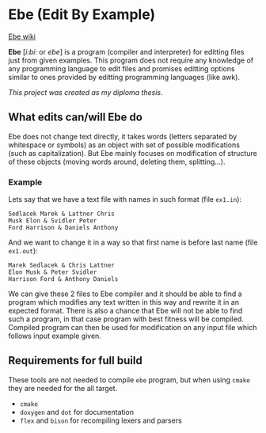 # Ebe (Edit By Example)

[Ebe wiki](https://github.com/mark-sed/ebe/wiki)

**Ebe** [_i:bi:_ or _ebe_] is a program (compiler and interpreter) for editting files just from given examples.
This program does not require any knowledge of any programming language to edit files and promises editting options similar to ones provided by editting programming languages (like awk).

_This project was created as my diploma thesis._

## What edits can/will Ebe do

Ebe does not change text directly, it takes words (letters separated by whitespace or symbols) as an object with set of possible modifications (such as capitalization). But Ebe mainly focuses on modification of structure of these objects (moving words around, deleting them, splitting...).

### Example

Lets say that we have a text file with names in such format (file `ex1.in`):
```
Sedlacek Marek & Lattner Chris
Musk Elon & Svidler Peter
Ford Harrison & Daniels Anthony
```

And we want to change it in a way so that first name is before last name (file `ex1.out`):
```
Marek Sedlacek & Chris Lattner
Elon Musk & Peter Svidler
Harrison Ford & Anthony Daniels
```

We can give these 2 files to Ebe compiler and it should be able to find a program which modifies any text written in this way and rewrite it in an expected format. There is also a chance that Ebe will not be able to find such a program, in that case program with best fitness will be compiled. Compiled program can then be used for modification on any input file which follows input example given.

## Requirements for full build
These tools are not needed to compile `ebe` program, but when using `cmake` they are needed for the all target.
* `cmake`
* `doxygen` and `dot` for documentation
* `flex` and `bison` for recompiling lexers and parsers
